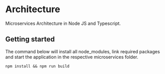 # Architecture
Microservices Architecture in Node JS and Typescript.
## Getting started

The command below will install all node_modules, link required packages and start the application in the respective microservices folder.

`npm install && npm run build`